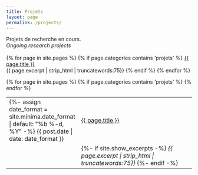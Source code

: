 ```yaml
---
title: Projets
layout: page
permalink: /projects/
---
```


Projets de recherche en cours.
<br><i>Ongoing research projects</i>
<br><br>
{% for page in site.pages %}
  {% if page.categories contains 'projets' %}
  <a href="{{ page.url | relative_url }}">{{ page.title }}</a>
  <br>{{ page.excerpt | strip_html | truncatewords:75}}
  {% endif %}
{% endfor %}


<table style="width:100%;border:none;">
  {% for page in site.pages %}
  {% if page.categories contains 'projets' %}
    <tr>
      <td style="width:15%;border:none;">
      {%- assign date_format = site.minima.date_format | default: "%b %-d, %Y" -%}
      <span>{{ post.date | date: date_format }}</span>
      </td>
      <td style="border:none;">
        <a href="{{ page.url | relative_url }}">{{ page.title }}</a>
        </a>
      </td>
    </tr>
    <tr>
      <td style="width:15%;border:none;">
      </td>
      <td style="border:none;">
      {%- if site.show_excerpts -%}
        <i>{{ page.excerpt | strip_html | truncatewords:75}}</i>
      {%- endif -%}
      </td>
    </tr>
    {% endfor %}
  </table>
<br>
